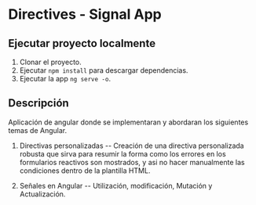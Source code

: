 
# Directives - Signal App

## Ejecutar proyecto localmente

1. Clonar el proyecto.
2. Ejecutar ```npm install``` para descargar dependencias.
3. Ejecutar la app ```ng serve -o```.

## Descripción

Aplicación de angular donde se implementaran y abordaran los siguientes temas de Angular.

1. Directivas personalizadas -- Creación de una directiva personalizada robusta que sirva para resumir la forma como los errores en los formularios reactivos son mostrados, y asi no hacer manualmente las condiciones dentro de la plantilla HTML.

2. Señales en Angular -- Utilización, modificación, Mutación y Actualización.



